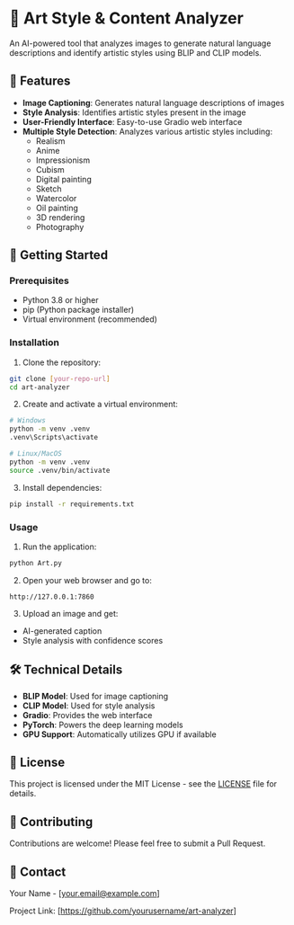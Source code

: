 # 🎨 Art Style & Content Analyzer

An AI-powered tool that analyzes images to generate natural language descriptions and identify artistic styles using BLIP and CLIP models.

## 🌟 Features

- **Image Captioning**: Generates natural language descriptions of images
- **Style Analysis**: Identifies artistic styles present in the image
- **User-Friendly Interface**: Easy-to-use Gradio web interface
- **Multiple Style Detection**: Analyzes various artistic styles including:
  - Realism
  - Anime
  - Impressionism
  - Cubism
  - Digital painting
  - Sketch
  - Watercolor
  - Oil painting
  - 3D rendering
  - Photography

## 🚀 Getting Started

### Prerequisites

- Python 3.8 or higher
- pip (Python package installer)
- Virtual environment (recommended)

### Installation

1. Clone the repository:
```bash
git clone [your-repo-url]
cd art-analyzer
```

2. Create and activate a virtual environment:
```bash
# Windows
python -m venv .venv
.venv\Scripts\activate

# Linux/MacOS
python -m venv .venv
source .venv/bin/activate
```

3. Install dependencies:
```bash
pip install -r requirements.txt
```

### Usage

1. Run the application:
```bash
python Art.py
```

2. Open your web browser and go to:
```
http://127.0.0.1:7860
```

3. Upload an image and get:
- AI-generated caption
- Style analysis with confidence scores

## 🛠️ Technical Details

- **BLIP Model**: Used for image captioning
- **CLIP Model**: Used for style analysis
- **Gradio**: Provides the web interface
- **PyTorch**: Powers the deep learning models
- **GPU Support**: Automatically utilizes GPU if available

## 📝 License

This project is licensed under the MIT License - see the [LICENSE](LICENSE) file for details.

## 🤝 Contributing

Contributions are welcome! Please feel free to submit a Pull Request.

## 📧 Contact

Your Name - [your.email@example.com]

Project Link: [https://github.com/yourusername/art-analyzer] 